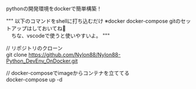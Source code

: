 pythonの開発環境をdockerで簡単構築！

"""
以下のコマンドをshellに打ち込むだけ
※docker docker-compose gitのセットアップはしておいてね💛<br>
　ちな、vscodeで使うと使いやすいよ。
"""

// リポジトリのクローン<br>
git clone https://github.com/Nylon88/Nylon88-Python_DevEnv_OnDocker.git<br>

// docker-composeでimageからコンテナを立ててる<br>
docker-compose up -d
